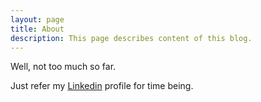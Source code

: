 ```yaml
---
layout: page
title: About
description: This page describes content of this blog.
---
```

Well, not too much so far.

Just refer my [Linkedin](https://www.linkedin.com/in/maciejmalecki/) profile for time being.
